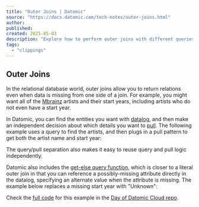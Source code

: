 ```yaml
---
title: "Outer Joins | Datomic"
source: "https://docs.datomic.com/tech-notes/outer-joins.html"
author:
published:
created: 2025-05-03
description: "Explore how to perform outer joins with different queries in Datomic."
tags:
  - "clippings"
---
```

## Outer Joins

In the relational database world, outer joins allow you to return relations even when data is missing from one side of a join. For example, you might want all of the [Mbrainz](https://github.com/Datomic/mbrainz-importer#readme) artists and their start years, including artists who do not even have a start year.

In Datomic, you can find the entities you want with [datalog](https://docs.datomic.com/query/query-data-reference.html), and then make an independent decision about which details you want to [pull](https://docs.datomic.com/query/query-pull.html). The following example uses a query to find the artists, and then plugs in a pull pattern to get both the artist name and start year:

The query/pull separation also makes it easy to reuse query and pull logic independently.

Datomic also includes the [get-else query function](https://docs.datomic.com/query/query-data-reference.html#get-else), which is closer to a literal outer join in that you can reference a possibly-missing attribute directly in the datalog, specifying an alternate value when the attribute is missing. The example below replaces a missing start year with "Unknown":

Check the [full code](https://github.com/cognitect-labs/day-of-datomic-cloud/blob/master/doc-examples/outer_join.clj) for this example in the [Day of Datomic Cloud repo](https://github.com/cognitect-labs/day-of-datomic-cloud#readme).